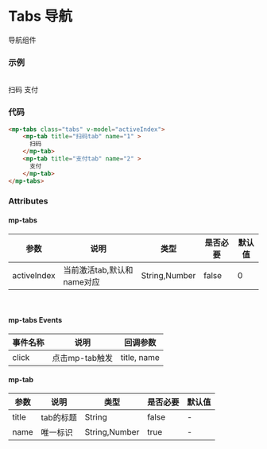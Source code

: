 # Tabs 导航
导航组件

### 示例
<br />

<mp-tabs class="tabs" v-model="activeIndex">
    <mp-tab title="扫码tab" name="1" >
      扫码
    </mp-tab>
    <mp-tab title="支付tab" name="2" >
      支付
    </mp-tab>
</mp-tabs>

### 代码
``` html
<mp-tabs class="tabs" v-model="activeIndex">
    <mp-tab title="扫码tab" name="1" >
      扫码
    </mp-tab>
    <mp-tab title="支付tab" name="2" >
      支付
    </mp-tab>
</mp-tabs>

```

### Attributes

#### mp-tabs
| 参数 | 说明 | 类型 | 是否必要 | 默认值 |
| ---- | ---- |  ---- | ---- |  ----  |
| activeIndex | 当前激活tab,默认和name对应 | String,Number | false | 0 |
<br>

#### mp-tabs  Events
| 事件名称 | 说明 | 回调参数 |
| ---- | ---- |  ---- | 
| click | 点击mp-tab触发 | title, name |


#### mp-tab
| 参数 | 说明 | 类型 | 是否必要 | 默认值 |
| ---- | ---- |  ---- | ---- |  ----  |
| title | tab的标题 | String | false | - |
| name | 唯一标识 | String,Number | true | - |